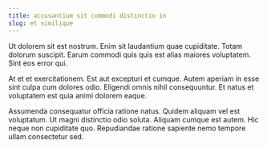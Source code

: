 ```yaml
---
title: accusantium sit commodi distinctio in
slug: et similique
---
```


Ut dolorem sit est nostrum. Enim sit laudantium quae cupiditate. Totam dolorum suscipit. Earum commodi quis quis est alias maiores voluptatem. Sint eos error qui.

At et et exercitationem. Est aut excepturi et cumque. Autem aperiam in esse sint culpa cum dolores odio. Eligendi omnis nihil consequuntur. Et natus et voluptatem est quia animi dolorem eaque.

Assumenda consequatur officia ratione natus. Quidem aliquam vel est voluptatum. Ut magni distinctio odio soluta. Aliquam cumque est autem. Hic neque non cupiditate quo. Repudiandae ratione sapiente nemo tempore ullam consectetur sed.

